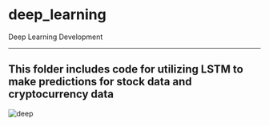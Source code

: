 # deep_learning

Deep Learning Development

---

## This folder includes code for utilizing LSTM to make predictions for stock data and cryptocurrency data

![deep](https://static.electronicsweekly.com/wp-content/uploads/2016/09/23095319/image.png)

